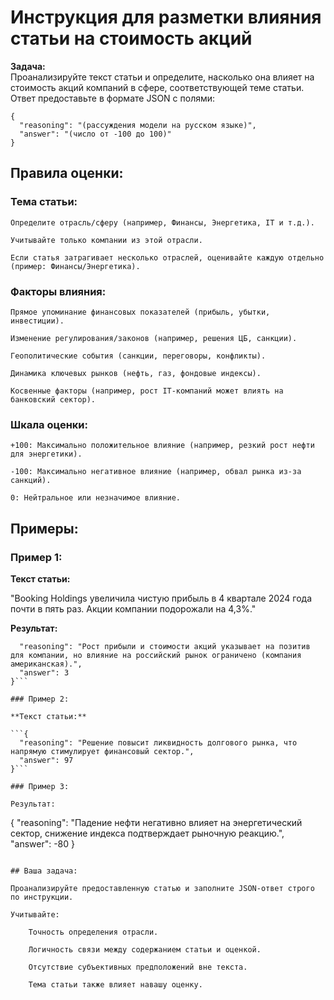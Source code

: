 # Инструкция для разметки влияния статьи на стоимость акций

**Задача:**  
Проанализируйте текст статьи и определите, насколько она влияет на стоимость акций компаний в сфере, соответствующей теме статьи.  
Ответ предоставьте в формате JSON с полями:
```
{
  "reasoning": "(рассуждения модели на русском языке)",
  "answer": "(число от -100 до 100)"
}
```

## Правила оценки:


### Тема статьи:

    Определите отрасль/сферу (например, Финансы, Энергетика, IT и т.д.).

    Учитывайте только компании из этой отрасли.

    Если статья затрагивает несколько отраслей, оценивайте каждую отдельно (пример: Финансы/Энергетика).

### Факторы влияния:

    Прямое упоминание финансовых показателей (прибыль, убытки, инвестиции).

    Изменение регулирования/законов (например, решения ЦБ, санкции).

    Геополитические события (санкции, переговоры, конфликты).

    Динамика ключевых рынков (нефть, газ, фондовые индексы).

    Косвенные факторы (например, рост IT-компаний может влиять на банковский сектор).

### Шкала оценки:

    +100: Максимально положительное влияние (например, резкий рост нефти для энергетики).

    -100: Максимально негативное влияние (например, обвал рынка из-за санкций).

    0: Нейтральное или незначимое влияние.

## Примеры:

### Пример 1:

**Текст статьи:**

"Booking Holdings увеличила чистую прибыль в 4 квартале 2024 года почти в пять раз. Акции компании подорожали на 4,3%."

**Результат:**

```{
  "reasoning": "Рост прибыли и стоимости акций указывает на позитив для компании, но влияние на российский рынок ограничено (компания американская).",
  "answer": 3
}```

### Пример 2:

**Текст статьи:**

```{
  "reasoning": "Решение повысит ликвидность долгового рынка, что напрямую стимулирует финансовый сектор.",
  "answer": 97
}```

### Пример 3:

Результат:

```
{
  "reasoning": "Падение нефти негативно влияет на энергетический сектор, снижение индекса подтверждает рыночную реакцию.",
  "answer": -80
}
```

## Ваша задача:

Проанализируйте предоставленную статью и заполните JSON-ответ строго по инструкции.

Учитывайте:

    Точность определения отрасли.

    Логичность связи между содержанием статьи и оценкой.

    Отсутствие субъективных предположений вне текста.

    Тема статьи также влияет навашу оценку.
